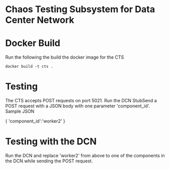 # Chaos Testing Subsystem for Data Center Network

# Docker Build

Run the following the build the docker image for the CTS

    docker build -t cts .

# Testing 

The CTS accepts POST requests on port 5021. Run the DCN StubSend a POST request with a JSON body with one parameter 'component_id'.
Sample JSON

{
    'component_id':'worker2'
}

# Testing with the DCN

Run the DCN and replace 'worker2' from above to one of the components in the DCN while sending the POST request.
